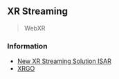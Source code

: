 ## XR Streaming
> WebXR



### Information
- [New XR Streaming Solution ISAR](https://holo-light.com/new-xr-streaming-solution-isar/)
- [XRGO](https://xrgo.io/)

